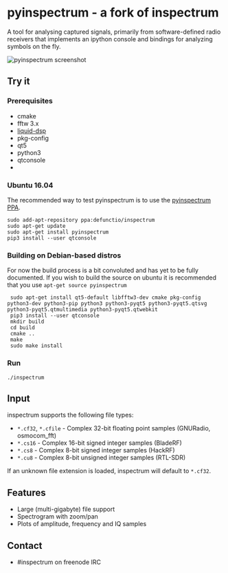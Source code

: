 # pyinspectrum - a fork of inspectrum
A tool for analysing captured signals, primarily from software-defined radio receivers that implements an ipython console and bindings for analyzing symbols on the fly.

![pyinspectrum screenshot](https://raw.githubusercontent.com/defunctio/defunctio.github.io/master/inspectrum-screenshot.png)

## Try it
### Prerequisites

 * cmake
 * fftw 3.x
 * [liquid-dsp](https://github.com/jgaeddert/liquid-dsp)
 * pkg-config
 * qt5
 * python3
 * qtconsole
 * 
 
### Ubuntu 16.04
  The recommended way to test pyinspectrum is to use the [pyinspectrum PPA](https://launchpad.net/~defunctio/+archive/ubuntu/inspectrum).
  ```
  sudo add-apt-repository ppa:defunctio/inspectrum
  sudo apt-get update
  sudo apt-get install pyinspectrum
  pip3 install --user qtconsole
  ```

### Building on Debian-based distros
  For now the build process is a bit convoluted and has yet to be fully documented. If you wish to build the source on ubuntu it is recommended that you use `apt-get source pyinspectrum`
    
 ```   
  sudo apt-get install qt5-default libfftw3-dev cmake pkg-config python3-dev python3-pip python3 python3-pyqt5 python3-pyqt5.qtsvg python3-pyqt5.qtmultimedia python3-pyqt5.qtwebkit
  pip3 install --user qtconsole
  mkdir build
  cd build
  cmake ..
  make
  sudo make install
 ```
### Run

    ./inspectrum

## Input
inspectrum supports the following file types:
 * `*.cf32`, `*.cfile` - Complex 32-bit floating point samples (GNURadio, osmocom_fft)
 * `*.cs16` - Complex 16-bit signed integer samples (BladeRF)
 * `*.cs8` - Complex 8-bit signed integer samples (HackRF)
 * `*.cu8` - Complex 8-bit unsigned integer samples (RTL-SDR)

If an unknown file extension is loaded, inspectrum will default to `*.cf32`.

## Features
 * Large (multi-gigabyte) file support
 * Spectrogram with zoom/pan
 * Plots of amplitude, frequency and IQ samples
 
## Contact
 * #inspectrum on freenode IRC
